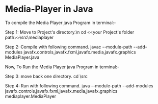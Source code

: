 # Media-Player in Java
To compile the Media Player java Program in terminal:-

Step 1: Move to Project's directory.\n
cd <<your Project's folder path>>\src\mediaplayer

Step 2: Compile with following command.
javac --module-path <your javafx lib folder path> --add-modules javafx.controls,javafx.fxml,javafx.media,javafx.graphics MediaPlayer.java  

Now, 
To Run the Media Player java Program in terminal:-
  
Step 3: move back one directory.
cd <your folder path>\src
  
Step 4: Run with following command.
java --module-path <your javafx lib folder path> --add-modules javafx.controls,javafx.fxml,javafx.media,javafx.graphics mediaplayer.MediaPlayer
